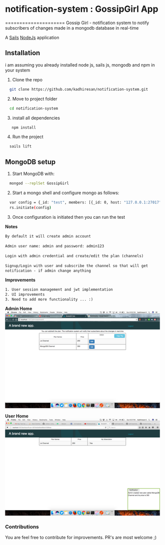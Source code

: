 # notification-system : GossipGirl App
=====================
Gossip Girl - notification system to notify subscribers of changes made in a mongodb database in  real-time

A [Sails](http://sailsjs.org) [NodeJs](https://nodejs.org/en/) application

## Installation
i am assuming you already installed node js, sails js, mongodb and npm in your system

1. Clone the repo

  ```bash
    git clone https://github.com/kadhiresan/notification-system.git
  ```

2. Move to project folder
  ```bash
	cd notification-system
  ```

3. install all dependencies
  ```bash
 	 npm install
  ```

4. Run the project
  ```bash
  	sails lift
  ```


## MongoDB setup
1. Start MongoDB with:

  ```bash
    mongod --replSet GossipGirl
  ```

2. Start a mongo shell and configure mongo as follows:
  ```bash
	var config = {_id: "test", members: [{_id: 0, host: "127.0.0.1:27017"}]}
	rs.initiate(config)
  ```

3. Once configuration is initiated then you can run the test

**Notes**

	By default it will create admin account

	Admin user name: admin and password: admin123

	Login with admin credential and create/edit the plan (channels)

	Signup/Login with user and subscribe the channel so that will get notification - if admin change anything

**Improvements**

	1. User session management and jwt implementation
	2. UI improvements
	3. Need to add more functionality ... :)

**Admin Home**
![alt tag](https://github.com/kadhiresan/notification-system/blob/master/assets/images/admin_home_page.png)

**User Home**
![alt tag](https://github.com/kadhiresan/notification-system/blob/master/assets/images/user_home_page.png)

### Contributions

You are feel free to contribute for improvements. 
PR's are most welcome ;)	
